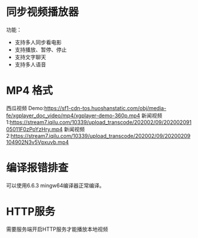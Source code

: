 # 同步视频播放器


功能：

- 支持多人同步看电影
- 支持播放、暂停、停止
- 支持文字聊天
- 支持多人语音



# MP4 格式

西瓜视频 Demo:https://sf1-cdn-tos.huoshanstatic.com/obj/media-fe/xgplayer_doc_video/mp4/xgplayer-demo-360p.mp4
新闻视频1:https://stream7.iqilu.com/10339/upload_transcode/202002/09/20200209105011F0zPoYzHry.mp4
新闻视频2:https://stream7.iqilu.com/10339/upload_transcode/202002/09/20200209104902N3v5Vpxuvb.mp4

 

# 编译报错排查

可以使用6.6.3 mingw64编译器正常编译。



# HTTP服务

需要服务端开启HTTP服务才能播放本地视频

